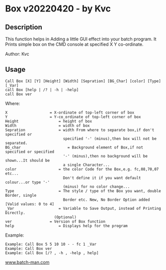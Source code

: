 
# Box v20220420 - by Kvc
## Description
This function helps in Adding a little GUI effect into your batch program. It Prints simple box on the CMD console at specified X Y co-ordinate.

Author: Kvc

## Usage
`Call Box [X] [Y] [Height] [Width] [Sepration] [BG_Char] [color] [Type] [_Var]`  
`call Box [help | /? | -h | -help]`  
`call Box ver`  

Where:

    X		            = X-ordinate of top-left corner of box  
    Y		            = Y-co_ordinate of top-left corner of box  
    Height		            = height of box  
    Width		            = width of box  
    Sepration	            = width From where to separate box,if don't specified or  
  		                      specified '-' (minus),then box will not be separated.  
    BG_char	                    = Background element of Box,if not specified or specified  
  		                      '-' (minus),then no background will be shown...It should be  
  		                      a single Character...  
    color		            = the color Code for the Box,e.g. fc,08,70,07 etc...  
  		                      Don't define it if you want default colour...or type '-'  
  		                      (minus) for no color change...  
    Type 		            = The style / type of the Box you want, double Border, single  
  		                      Border etc. New, No Border Option added [Valid values: 0 to 4]  
    _Var 		            = Variable to Save Output, instead of Printing Directly.  
  			              (Optional)  
    ver		            = Version of Box function  
    help		            = Displays help for the program

Example:

`Example: Call Box 5 5 10 10 - - fc 1 _Var`  
`Example: Call Box ver`  
`Example: Call Box [/? , -h , -help , help]`  



www.batch-man.com
